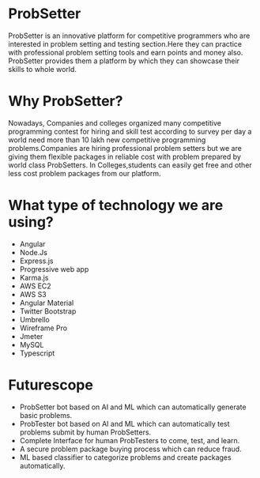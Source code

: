 # ProbSetter
ProbSetter is an innovative platform for competitive programmers who are interested in problem setting and testing section.Here they can practice with professional problem setting tools and earn points and money also.
ProbSetter provides them a platform by which they can showcase their skills to whole world.
# Why ProbSetter?
Nowadays, Companies and colleges organized many competitive programming contest for hiring and skill test according to survey per day a world need more than 10 lakh new competitive programming problems.Companies are hiring professional problem setters but we are giving them flexible packages in reliable cost with problem prepared by world class ProbSetters.
In Colleges,students can easily get free and other less cost problem packages from our platform.
# What type of technology we are using?
* Angular
* Node.Js
* Express.js
* Progressive web app
* Karma.js
* AWS EC2
* AWS S3
* Angular Material
* Twitter Bootstrap
* Umbrello
* Wireframe Pro
* Jmeter
* MySQL
* Typescript
# Futurescope
* ProbSetter bot based on AI and ML which can automatically generate basic problems.
* ProbTester bot based on AI and ML which can automatically test problems submit by human ProbSetters.
* Complete Interface for human ProbTesters to come, test, and learn.
* A secure problem package buying process which can reduce fraud.
* ML based classifier to categorize problems and create packages automatically. 


